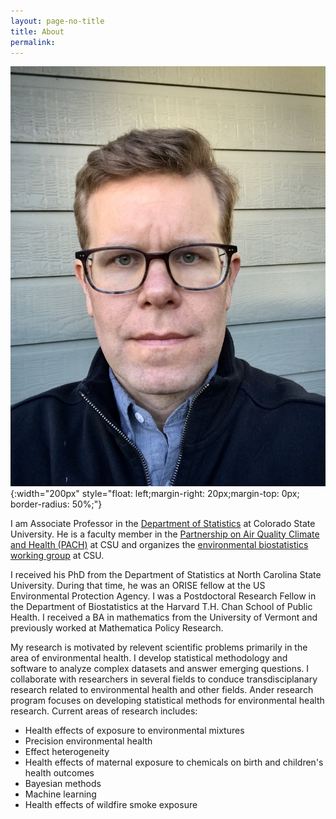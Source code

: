 ```yaml
---
layout: page-no-title
title: About
permalink: 
---
```



![Ander](/pics/ander_head_shot_2021.jpeg){:width="200px" style="float: left;margin-right: 20px;margin-top: 0px; border-radius: 50%;"}

I am Associate Professor in the [Department of Statistics](http://www.stat.colostate.edu/) at Colorado State University. 
He is a faculty member in the [Partnership on Air Quality Climate and Health (PACH)](https://www.research.colostate.edu/pach/) at CSU and organizes the [environmental biostatistics working group](https://envbiostat-csu.github.io) at CSU.

I received his PhD from the Department of Statistics at North Carolina State University. 
During that time, he was an ORISE fellow at the US Environmental Protection Agency. 
I was a Postdoctoral Research Fellow in the Department of Biostatistics at the Harvard T.H. Chan School of Public Health. 
I received a BA in mathematics from the University of Vermont and previously worked at Mathematica Policy Research.

My research is motivated by relevent scientific problems primarily in the area of environmental health. I develop statistical methodology and software to analyze complex datasets and answer emerging questions. I collaborate with researchers in several fields to conduce transdisciplanary research related to environmental health and other fields. Ander research program focuses on developing statistical methods for environmental health research. Current areas of research includes:
  - Health effects of exposure to environmental mixtures
  - Precision environmental health
  - Effect heterogeneity
  - Health effects of maternal exposure to chemicals on birth and children's health outcomes
  - Bayesian methods
  - Machine learning
  - Health effects of wildfire smoke exposure

  